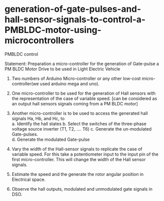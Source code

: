 # generation-of-gate-pulses-and-hall-sensor-signals-to-control-a-PMBLDC-motor-using-microcontrollers
PMBLDC control

Statement:  Preparation a micro-controller for the generation of Gate-pulse a PM BLDC Motor Drive to be used in Light Electric Vehicle

1. Two numbers of Arduino Micro-controller or any other low-cost micro-controller(we used arduino mega and uno).

2. One micro-controller to be used for the generation of Hall sensors with the representation
   of the case of variable speed. [can be considered as an output hall sensors signals coming from a PM BLDC motor]
   
3. Another micro-controller is to be used to access the generated hall signals Ha, Hb, and Hc, to  
   a. Identify the hall states 
   b. Select the switches of the three-phase voltage source inverter (T1, T2, …. T6) 
   c. Generate the un-modulated Gate-pulses.  
   d. Generate the modulated Gate-pulse
   
4. Vary the width of the Hall-sensor signals to replicate the case of variable speed. For this take a potentiometer input
   to the input pin of the first micro-controller. This will change the width of the Hall sensor signals.  
   
5. Estimate the speed and the generate the rotor angular position in Electrical space.

6. Observe the hall outputs, modulated and unmodulated gate signals in DSO.  
 
